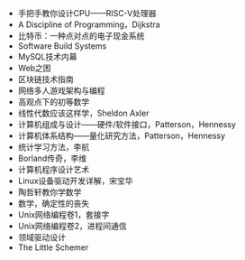 - 手把手教你设计CPU——RISC-V处理器
- A Discipline of Programming，Dijkstra
- 比特币：一种点对点的电子现金系统
- Software Build Systems
- MySQL技术内幕
- Web之困
- 区块链技术指南 
- 网络多人游戏架构与编程
- 高观点下的初等数学
- 线性代数应该这样学，Sheldon Axler
- 计算机组成与设计——硬件/软件接口，Patterson，Hennessy
- 计算机体系结构——量化研究方法，Patterson，Hennessy
- 统计学习方法，李航
- Borland传奇，李维
- 计算机程序设计艺术
- Linux设备驱动开发详解，宋宝华
- 陶哲轩教你学数学
- 数学，确定性的丧失
- Unix网络编程卷1，套接字
- Unix网络编程卷2，进程间通信
- 领域驱动设计
- The Little Schemer
